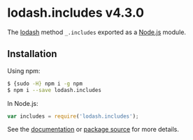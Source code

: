 # lodash.includes v4.3.0

The [lodash](https://lodash.com/) method `_.includes` exported as a [Node.js](https://nodejs.org/) module.

## Installation

Using npm:

```bash
$ {sudo -H} npm i -g npm
$ npm i --save lodash.includes
```

In Node.js:

```js
var includes = require('lodash.includes');
```

See the [documentation](https://lodash.com/docs#includes) or [package source](https://github.com/lodash/lodash/blob/4.3.0-npm-packages/lodash.includes) for more details.
